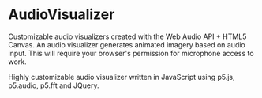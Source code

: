# AudioVisualizer
Customizable audio visualizers created with the Web Audio API + HTML5 Canvas. An audio visualizer generates animated imagery based on audio input. This will require your browser's permission for microphone access to work.

Highly customizable audio visualizer written in JavaScript using p5.js, p5.audio, p5.fft and JQuery.
